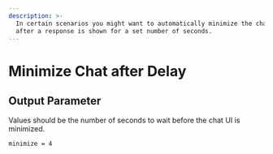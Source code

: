 ```yaml
---
description: >-
  In certain scenarios you might want to automatically minimize the chat window
  after a response is shown for a set number of seconds.
---
```


# Minimize Chat after Delay

## Output Parameter

Values should be the number of seconds to wait before the chat UI is minimized. 

```text
minimize = 4
```

